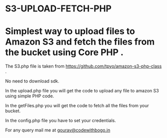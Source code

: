 # S3-UPLOAD-FETCH-PHP
# Simplest way to upload files to Amazon S3 and fetch the files from the bucket using Core PHP .

The S3.php file is taken from https://github.com/tpyo/amazon-s3-php-class .

No need to download sdk.

In the upload.php file you will get the code to upload any file to amazon S3 using simple PHP code.

In the getFiles.php you will get the code to fetch all the files from your bucket.

In the config.php file you have to set your credentials.

For any query mail me at gourav@codewithbogo.in

